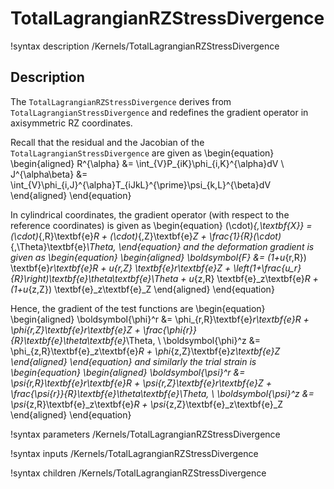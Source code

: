 # TotalLagrangianRZStressDivergence

!syntax description /Kernels/TotalLagrangianRZStressDivergence

## Description

The `TotalLagrangianRZStressDivergence` derives from `TotalLagrangianStressDivergence`
and redefines the gradient operator in axisymmetric RZ coordinates.

Recall that the residual and the Jacobian of the `TotalLagrangianStressDivergence` are given as
\begin{equation}
  \begin{aligned}
    R^{\alpha} &= \int_{V}P_{iK}\phi_{i,K}^{\alpha}dV \\
    J^{\alpha\beta} &= \int_{V}\phi_{i,J}^{\alpha}T_{iJkL}^{\prime}\psi_{k,L}^{\beta}dV
  \end{aligned}
\end{equation}

In cylindrical coordinates, the gradient operator (with respect to the reference coordinates) is given as
\begin{equation}
  (\cdot)_{,\textbf{X}} = (\cdot)_{,R}\textbf{e}_R + (\cdot)_{,Z}\textbf{e}_Z + \frac{1}{R}(\cdot)_{,\Theta}\textbf{e}_\Theta,
\end{equation}
and the deformation gradient is given as
\begin{equation}
  \begin{aligned}
    \boldsymbol{F} &= (1+u_{r,R}) \textbf{e}_r\textbf{e}_R + u_{r,Z} \textbf{e}_r\textbf{e}_Z + \left(1+\frac{u_r}{R}\right)\textbf{e}_\theta\textbf{e}_\Theta + u_{z,R} \textbf{e}_z\textbf{e}_R + (1+u_{z,Z}) \textbf{e}_z\textbf{e}_Z
  \end{aligned}
\end{equation}

Hence, the gradient of the test functions are
\begin{equation}
  \begin{aligned}
    \boldsymbol{\phi}^r &= \phi_{r,R}\textbf{e}_r\textbf{e}_R + \phi_{r,Z}\textbf{e}_r\textbf{e}_Z + \frac{\phi_{r}}{R}\textbf{e}_\theta\textbf{e}_\Theta, \\
    \boldsymbol{\phi}^z &= \phi_{z,R}\textbf{e}_z\textbf{e}_R + \phi_{z,Z}\textbf{e}_z\textbf{e}_Z
  \end{aligned}
\end{equation}
and similarly the trial strain is
\begin{equation}
  \begin{aligned}
    \boldsymbol{\psi}^r &= \psi_{r,R}\textbf{e}_r\textbf{e}_R + \psi_{r,Z}\textbf{e}_r\textbf{e}_Z + \frac{\psi_{r}}{R}\textbf{e}_\theta\textbf{e}_\Theta, \\
    \boldsymbol{\psi}^z &= \psi_{z,R}\textbf{e}_z\textbf{e}_R + \psi_{z,Z}\textbf{e}_z\textbf{e}_Z
  \end{aligned}
\end{equation}

!syntax parameters /Kernels/TotalLagrangianRZStressDivergence

!syntax inputs /Kernels/TotalLagrangianRZStressDivergence

!syntax children /Kernels/TotalLagrangianRZStressDivergence
